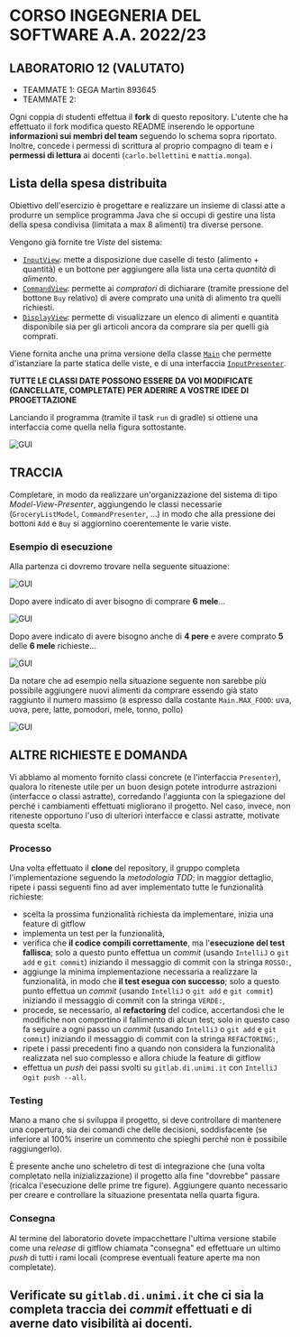 # CORSO INGEGNERIA DEL SOFTWARE A.A. 2022/23

## LABORATORIO 12 (VALUTATO)

* TEAMMATE 1: GEGA Martin 893645
* TEAMMATE 2: <Cognome> <Nome> <matricola>

Ogni coppia di studenti effettua il **fork** di questo repository.
L'utente che ha effettuato il fork modifica questo README inserendo le opportune **informazioni sui
membri del team** seguendo lo schema sopra riportato.
Inoltre, concede i permessi di scrittura al proprio compagno di team e i **permessi di lettura** ai
docenti (`carlo.bellettini` e `mattia.monga`).

## Lista della spesa distribuita

Obiettivo dell'esercizio è progettare e realizzare un insieme di classi atte a produrre un semplice programma Java che
si occupi di gestire una lista della spesa condivisa (limitata a max 8 alimenti) tra diverse persone.

Vengono già fornite tre *Viste* del sistema:

- [`InputView`](src/main/java/it/unimi/di/sweng/lab12/view/InputView.java): mette a disposizione due caselle di testo
  (alimento + quantità) e un bottone per aggiungere alla lista una certa *quantità* di *alimento*.
- [`CommandView`](src/main/java/it/unimi/di/sweng/lab12/view/CommandView.java): permette ai *compratori* di dichiarare
  (tramite pressione del bottone `Buy` relativo) di avere comprato una unità di alimento tra quelli richiesti.
- [`DisplayView`](src/main/java/it/unimi/di/sweng/lab12/view/DisplayView.java): permette di visualizzare un elenco di
  alimenti e quantità disponibile sia per gli articoli ancora da comprare sia per quelli già comprati.

Viene fornita anche una prima versione della classe  [`Main`](src/main/java/it/unimi/di/sweng/lab12/Main.java) che
permette d'istanziare la parte statica delle viste, e di una
interfaccia [`InputPresenter`](src/main/java/it/unimi/di/sweng/lab12/presenter/InputPresenter.java).

**TUTTE LE CLASSI DATE POSSONO ESSERE DA VOI MODIFICATE (CANCELLATE, COMPLETATE) PER ADERIRE A VOSTRE IDEE DI
PROGETTAZIONE**

Lanciando il programma (tramite il task `run` di gradle) si ottiene una interfaccia come quella nella figura
sottostante.

![GUI](gui0.png)

## TRACCIA

Completare, in modo da realizzare un'organizzazione del sistema di tipo
*Model-View-Presenter*, aggiungendo le classi necessarie (`GroceryListModel`,
`CommandPresenter`, ...) in modo che alla pressione dei bottoni `Add` e `Buy` si aggiornino coerentemente le varie
viste.

### Esempio di esecuzione

Alla partenza ci dovremo trovare nella seguente situazione:

![GUI](gui1.png)

Dopo avere indicato di aver bisogno di comprare **6 mele**...

![GUI](gui2.png)

Dopo avere indicato di avere bisogno anche di **4 pere** e avere comprato **5** delle **6 mele** richieste...

![GUI](gui3.png)

Da notare che ad esempio nella situazione seguente non sarebbe più possibile
aggiungere nuovi alimenti da comprare
essendo già stato raggiunto il numero massimo (`8` espresso dalla
costante `Main.MAX_FOOD`: uva, uova, pere, latte, pomodori, mele, tonno, pollo)

![GUI](gui4.png)

## ALTRE RICHIESTE E DOMANDA

Vi abbiamo al momento fornito classi concrete (e l'interfaccia `Presenter`), qualora lo riteneste utile per un buon
design potete introdurre
astrazioni (interfacce o classi astratte), corredando l'aggiunta con la spiegazione del perché i cambiamenti effettuati
migliorano il progetto. Nel caso, invece, non riteneste opportuno l'uso di ulteriori interfacce e classi astratte,
motivate questa scelta.

### Processo

Una volta effettuato il **clone** del repository, il gruppo completa l'implementazione seguendo la *metodologia TDD*;
in maggior dettaglio, ripete i passi seguenti fino ad aver implementato tutte le funzionalità richieste:

* scelta la prossima funzionalità richiesta da implementare, inizia una feature di gitflow
* implementa un test per la funzionalità,
* verifica che **il codice compili correttamente**, ma l'**esecuzione del test fallisca**; solo a questo punto effettua
  un *commit*
  (usando `IntelliJ` o `git add` e `git commit`) iniziando il messaggio di commit con la stringa `ROSSO:`,
* aggiunge la minima implementazione necessaria a realizzare la funzionalità, in modo che **il test esegua con
  successo**; solo a questo punto
  effettua un *commit* (usando `IntelliJ` o `git add` e `git commit`) iniziando il messaggio di commit con la
  stringa `VERDE:`,
* procede, se necessario, al **refactoring** del codice, accertandosi che le modifiche non
  comportino il fallimento di alcun test; solo in questo caso fa seguire a ogni
  passo un *commit* (usando `IntelliJ` o `git add` e `git commit`)
  iniziando il messaggio di commit con la stringa `REFACTORING:`,
* ripete i passi precedenti fino a quando non considera la funzionalità realizzata nel suo complesso e allora chiude la
  feature di gitflow
* effettua un *push* dei passi svolti su `gitlab.di.unimi.it` con `IntelliJ` o`git push --all`.

### Testing

Mano a mano che si sviluppa il progetto, si deve controllare di mantenere una copertura, sia dei comandi che delle
decisioni, soddisfacente (se inferiore al 100% inserire un commento che spieghi perché non è possibile raggiungerlo).

È presente anche uno scheletro di test di integrazione che (una volta completato nella inizializzazione) il progetto
alla fine "dovrebbe" passare (ricalca l'esecuzione delle prime tre figure). Aggiungere quanto necessario per creare e 
controllare la situazione presentata nella quarta figura. 

### Consegna

Al termine del laboratorio dovete impacchettare l'ultima versione stabile come una _release_ di gitflow chiamata 
"consegna" ed effettuare un ultimo *push* di tutti i rami locali (comprese eventuali feature aperte ma non completate).

## **Verificate su `gitlab.di.unimi.it`** che ci sia la completa traccia dei *commit* effettuati e di averne dato visibilità ai docenti. 

